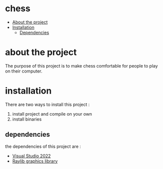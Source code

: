 # chess

- [About the project](#about-the-project)
- [Installation](#installation)
    - [Dependencies](#dependencies)


# about the project
The purpose of this project is to make chess comfortable for people to play on their computer.
# installation
There are two ways to install this project :
1. install project and compile on your own
2. install binaries
## dependencies
the dependencies of this project are :
* [Visual Studio 2022](https://visualstudio.microsoft.com/vs/)
* [Raylib graphics library](https://www.raylib.com/)

